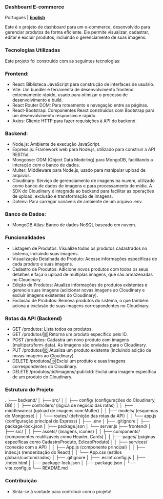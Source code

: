 ### Dashboard E-commerce

Português | **[English](README.md)**

Este é o projeto de dashboard para um e-commerce, desenvolvido para gerenciar produtos de forma eficiente. 
Ele permite visualizar, cadastrar, editar e excluir produtos, incluindo o gerenciamento de suas imagens.

### Tecnologias Utilizadas
Este projeto foi construído com as seguintes tecnologias:

### Frontend:
- React: Biblioteca JavaScript para construção de interfaces de usuário.
- Vite: Um bundler e ferramenta de desenvolvimento frontend extremamente rápido, usado para otimizar o processo de desenvolvimento e build.
- React Router DOM: Para roteamento e navegação entre as páginas.
- React-Bootstrap: Componentes React construídos com Bootstrap para um desenvolvimento responsivo e rápido.
- Axios: Cliente HTTP para fazer requisições à API do backend.

### Backend:
- Node.js: Ambiente de execução JavaScript.
- Express.js: Framework web para Node.js, utilizado para construir a API RESTful.
- Mongoose: ODM (Object Data Modeling) para MongoDB, facilitando a interação com o banco de dados.
- Multer: Middleware para Node.js, usado para manipular upload de arquivos.
- Cloudinary: Serviço de gerenciamento de imagens na nuvem, utilizado como banco de dados de imagens e para processamento de mídia. A SDK do Cloudinary é integrada ao backend para facilitar as operações de upload, exclusão e transformação de imagens.
- Dotenv: Para carregar variáveis de ambiente de um arquivo .env.

### Banco de Dados:
- MongoDB Atlas: Banco de dados NoSQL baseado em nuvem.

### Funcionalidades
- Listagem de Produtos: Visualize todos os produtos cadastrados no sistema, incluindo suas imagens.
- Visualização Detalhada do Produto: Acesse informações específicas de cada produto e suas imagens.
- Cadastro de Produtos: Adicione novos produtos com todos os seus detalhes e faça o upload de múltiplas imagens, que são armazenadas no Cloudinary.
- Edição de Produtos: Atualize informações de produtos existentes e gerencie suas imagens (adicionar novas imagens ao Cloudinary e excluir imagens existentes do Cloudinary).
- Exclusão de Produtos: Remova produtos do sistema, o que também aciona a exclusão de suas imagens correspondentes no Cloudinary.

### Rotas da API (Backend)
- GET /produtos: Lista todos os produtos.
- GET /produtos/:id: Retorna um produto específico pelo ID.
- POST /produtos: Cadastra um novo produto com imagens (multipart/form-data). As imagens são enviadas para o Cloudinary.
- PUT /produtos/:id: Atualiza um produto existente (incluindo adição de novas imagens ao Cloudinary).
- DELETE /produtos/:id: Exclui um produto e suas imagens correspondentes do Cloudinary.
- DELETE /produtos/:id/imagens/:publicId: Exclui uma imagem específica de um produto do Cloudinary.

### Estrutura do Projeto
.
├── backend/
│   ├── src/
│   │   ├── config/ (configurações do Cloudinary, DB)
│   │   ├── controllers/ (lógica de negócio das rotas)
│   │   ├── middlewares/ (upload de imagens com Multer)
│   │   ├── models/ (esquemas do Mongoose)
│   │   └── routes/ (definição das rotas da API)
│   │   └── app.js (configuração principal do Express)
│   ├── .env
│   ├── .gitignore
│   ├── package-lock.json
│   ├── package.json
│   └── server.js
├── frontend/
│   ├── src/
│   │   ├── assets/ (imagens, ícones)
│   │   ├── components/ (componentes reutilizáveis como Header, Cards)
│   │   ├── pages/ (páginas específicas como CadastroProduto, EdicaoProduto)
│   │   ├── services/ (conexão com a API)
│   │   ├── App.js (componente principal)
│   │   ├── index.js (renderização do React)
│   │   └── App.css (estilos globais/customizados)
│   ├── .gitignore
│   ├── .eslint.config.js
│   ├── .index.html
│   ├── package-lock.json
│   ├── package.json
│   └── vite.config.js 
└── README.md

### Contribuição

- Sinta-se à vontade para contribuir com o projeto!